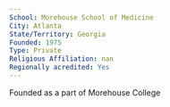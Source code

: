 ```yaml
---
School: Morehouse School of Medicine
City: Atlanta
State/Territory: Georgia
Founded: 1975
Type: Private
Religious Affiliation: nan
Regionally acredited: Yes
---
```

Founded as a part of Morehouse College